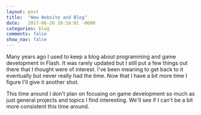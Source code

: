 ```yaml
---
layout: post
title:  "New Website and Blog"
date:   2017-06-26 16:16:01 -0600
categories: blog
comments: false
show_nav: false
---
```

Many years ago I used to keep a blog about programming and game development in Flash. It was rarely updated but I still put a few things out there that I thought were of interest. I've been meaning to get back to it eventually but never really had the time. Now that I have a bit more time I figure I'll give it another shot. 

This time around I don't plan on focusing on game development so much as just general projects and topics I find interesting. We'll see if I can't be a bit more consistent this time around. 
